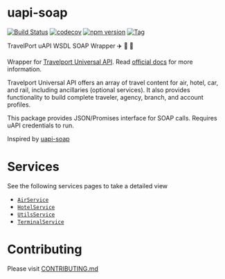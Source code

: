 # uapi-soap
[![Build Status](https://travis-ci.org/lifeofdubem/uapi-soap.svg?branch=master)](https://travis-ci.org/lifeofdubem/uapi-soap)
[![codecov](https://codecov.io/gh/lifeofdubem/uapi-soap/branch/master/graph/badge.svg)](https://codecov.io/gh/lifeofdubem/uapi-soap)
[![npm version](https://badge.fury.io/js/uapi-soap.svg)](https://badge.fury.io/js/uapi-soap)
[![Tag](https://img.shields.io/github/tag/lifeofdubem/uapi-soap.svg)](https://travis-ci.org/lifeofdubem/uapi-soap)


 TravelPort uAPI WSDL SOAP Wrapper :airplane: :mountain_railway: :hotel:

Wrapper for [Travelport Universal API](https://developer.travelport.com/app/developer-network/universal-api).
Read [official docs](https://support.travelport.com/webhelp/uapi/uAPI.htm) for more information.

Travelport Universal API offers an array of travel content for air, hotel, car, and rail, including ancillaries (optional services). It also provides functionality to build complete traveler, agency, branch, and account profiles.

This package provides JSON/Promises interface for SOAP calls. Requires uAPI credentials to run.

Inspired by [uapi-soap](https://raw.githubusercontent.com/Travelport-Ukraine/uapi-json) 
# Services
<a name="services"></a>
See the following services pages to take a detailed view
* [`AirService`](docs/Air.md)
* [`HotelService`](docs/Hotels.md)
* [`UtilsService`](docs/Utils.md)
* [`TerminalService`](docs/Terminal.md)


# Contributing
Please visit [CONTRIBUTING.md](/CONTRIBUTING.md)
